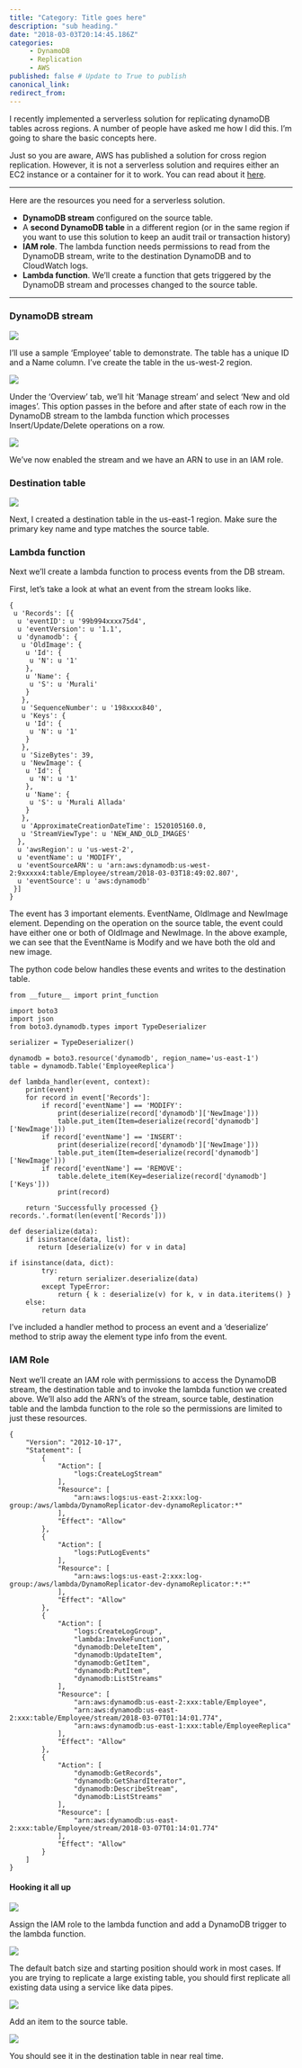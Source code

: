 ```yaml
---
title: "Category: Title goes here"
description: "sub heading."
date: "2018-03-03T20:14:45.186Z"
categories:
     - DynamoDB
     - Replication
     - AWS
published: false # Update to True to publish
canonical_link:
redirect_from:
---
```


I recently implemented a serverless solution for replicating dynamoDB tables across regions. A number of people have asked me how I did this. I’m going to share the basic concepts here.

Just so you are aware, AWS has published a solution for cross region replication. However, it is not a serverless solution and requires either an EC2 instance or a container for it to work. You can read about it [here](https://docs.aws.amazon.com/amazondynamodb/latest/developerguide/Streams.CrossRegionRepl.html).

---

Here are the resources you need for a serverless solution.

-   **DynamoDB stream** configured on the source table.
-   A **second DynamoDB table** in a different region (or in the same region if you want to use this solution to keep an audit trail or transaction history)
-   **IAM role**. The lambda function needs permissions to read from the DynamoDB stream, write to the destination DynamoDB and to CloudWatch logs.
-   **Lambda function**. We’ll create a function that gets triggered by the DynamoDB stream and processes changed to the source table.

---

### DynamoDB stream

![](./asset-1.png)

I’ll use a sample ‘Employee’ table to demonstrate. The table has a unique ID and a Name column. I’ve create the table in the us-west-2 region.

![](./asset-2.png)

Under the ‘Overview’ tab, we’ll hit ‘Manage stream’ and select ‘New and old images’. This option passes in the before and after state of each row in the DynamoDB stream to the lambda function which processes Insert/Update/Delete operations on a row.

![](./asset-3.png)

We’ve now enabled the stream and we have an ARN to use in an IAM role.

### Destination table

![](./asset-4.png)

Next, I created a destination table in the us-east-1 region. Make sure the primary key name and type matches the source table.

### Lambda function

Next we’ll create a lambda function to process events from the DB stream.

First, let’s take a look at what an event from the stream looks like.

```
{
 u 'Records': [{
  u 'eventID': u '99b994xxxx75d4',
  u 'eventVersion': u '1.1',
  u 'dynamodb': {
   u 'OldImage': {
    u 'Id': {
     u 'N': u '1'
    },
    u 'Name': {
     u 'S': u 'Murali'
    }
   },
   u 'SequenceNumber': u '198xxxx840',
   u 'Keys': {
    u 'Id': {
     u 'N': u '1'
    }
   },
   u 'SizeBytes': 39,
   u 'NewImage': {
    u 'Id': {
     u 'N': u '1'
    },
    u 'Name': {
     u 'S': u 'Murali Allada'
    }
   },
   u 'ApproximateCreationDateTime': 1520105160.0,
   u 'StreamViewType': u 'NEW_AND_OLD_IMAGES'
  },
  u 'awsRegion': u 'us-west-2',
  u 'eventName': u 'MODIFY',
  u 'eventSourceARN': u 'arn:aws:dynamodb:us-west-2:9xxxxx4:table/Employee/stream/2018-03-03T18:49:02.807',
  u 'eventSource': u 'aws:dynamodb'
 }]
}
```

The event has 3 important elements. EventName, OldImage and NewImage element. Depending on the operation on the source table, the event could have either one or both of OldImage and NewImage. In the above example, we can see that the EventName is Modify and we have both the old and new image.

The python code below handles these events and writes to the destination table.

```
from __future__ import print_function

import boto3
import json
from boto3.dynamodb.types import TypeDeserializer

serializer = TypeDeserializer()

dynamodb = boto3.resource('dynamodb', region_name='us-east-1')
table = dynamodb.Table('EmployeeReplica')

def lambda_handler(event, context):
    print(event)
    for record in event['Records']:
        if record['eventName'] == 'MODIFY':
            print(deserialize(record['dynamodb']['NewImage']))
            table.put_item(Item=deserialize(record['dynamodb']['NewImage']))
        if record['eventName'] == 'INSERT':
            print(deserialize(record['dynamodb']['NewImage']))
            table.put_item(Item=deserialize(record['dynamodb']['NewImage']))
        if record['eventName'] == 'REMOVE':
            table.delete_item(Key=deserialize(record['dynamodb']['Keys']))
            print(record)
            
    return 'Successfully processed {} records.'.format(len(event['Records']))

def deserialize(data):
    if isinstance(data, list):
       return [deserialize(v) for v in data]

if isinstance(data, dict):
        try: 
            return serializer.deserialize(data)
        except TypeError:
            return { k : deserialize(v) for k, v in data.iteritems() }
    else:
        return data
```

I’ve included a handler method to process an event and a ‘deserialize’ method to strip away the element type info from the event.

### IAM Role

Next we’ll create an IAM role with permissions to access the DynamoDB stream, the destination table and to invoke the lambda function we created above. We’ll also add the ARN’s of the stream, source table, destination table and the lambda function to the role so the permissions are limited to just these resources.

```
{
    "Version": "2012-10-17",
    "Statement": [
        {
            "Action": [
                "logs:CreateLogStream"
            ],
            "Resource": [
                "arn:aws:logs:us-east-2:xxx:log-group:/aws/lambda/DynamoReplicator-dev-dynamoReplicator:*"
            ],
            "Effect": "Allow"
        },
        {
            "Action": [
                "logs:PutLogEvents"
            ],
            "Resource": [
                "arn:aws:logs:us-east-2:xxx:log-group:/aws/lambda/DynamoReplicator-dev-dynamoReplicator:*:*"
            ],
            "Effect": "Allow"
        },
        {
            "Action": [
                "logs:CreateLogGroup",
                "lambda:InvokeFunction",
                "dynamodb:DeleteItem",
                "dynamodb:UpdateItem",
                "dynamodb:GetItem",
                "dynamodb:PutItem",
                "dynamodb:ListStreams"
            ],
            "Resource": [
                "arn:aws:dynamodb:us-east-2:xxx:table/Employee",
                "arn:aws:dynamodb:us-east-2:xxx:table/Employee/stream/2018-03-07T01:14:01.774",
                "arn:aws:dynamodb:us-east-1:xxx:table/EmployeeReplica"
            ],
            "Effect": "Allow"
        },
        {
            "Action": [
                "dynamodb:GetRecords",
                "dynamodb:GetShardIterator",
                "dynamodb:DescribeStream",
                "dynamodb:ListStreams"
            ],
            "Resource": [
                "arn:aws:dynamodb:us-east-2:xxx:table/Employee/stream/2018-03-07T01:14:01.774"
            ],
            "Effect": "Allow"
        }
    ]
}
```

#### Hooking it all up

![](./asset-5.png)

Assign the IAM role to the lambda function and add a DynamoDB trigger to the lambda function.

![](./asset-6.png)

The default batch size and starting position should work in most cases. If you are trying to replicate a large existing table, you should first replicate all existing data using a service like data pipes.

![](./asset-7.png)

Add an item to the source table.

![](./asset-8.png)

You should see it in the destination table in near real time.
